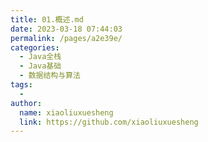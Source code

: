 ```yaml
---
title: 01.概述.md
date: 2023-03-18 07:44:03
permalink: /pages/a2e39e/
categories:
  - Java全栈
  - Java基础
  - 数据结构与算法
tags:
  - 
author: 
  name: xiaoliuxuesheng
  link: https://github.com/xiaoliuxuesheng
---
```

